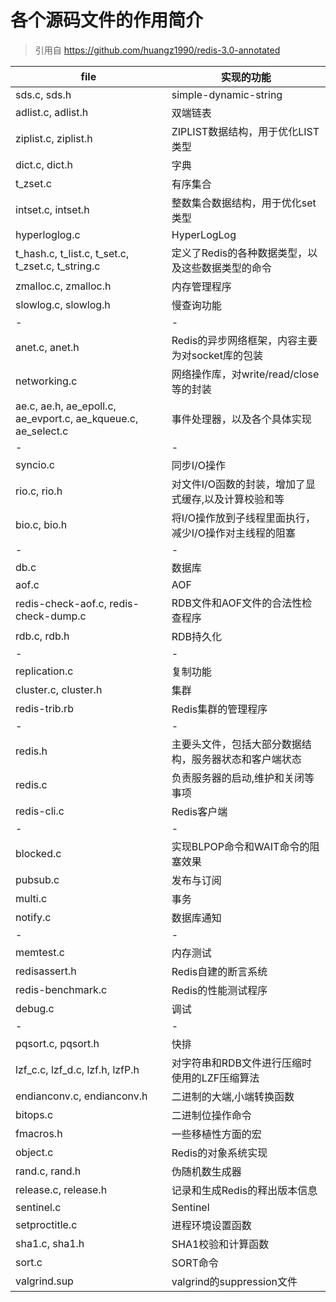 # 各个源码文件的作用简介
> 引用自 https://github.com/huangz1990/redis-3.0-annotated

file                                                             | 实现的功能                                                    |
-----------------------------------------------------------------|--------------------------------------------------------------
sds.c, sds.h                                                     | simple-dynamic-string                                       |
adlist.c, adlist.h                                               | 双端链表                                                      |
ziplist.c, ziplist.h                                             | ZIPLIST数据结构，用于优化LIST类型                               |
dict.c, dict.h                                                   | 字典                                                         |
t_zset.c                                                         | 有序集合                                                      |
intset.c, intset.h                                               | 整数集合数据结构，用于优化set类型                                 |
hyperloglog.c                                                    | HyperLogLog                                                 |
t_hash.c, t_list.c, t_set.c, t_zset.c, t_string.c                | 定义了Redis的各种数据类型，以及这些数据类型的命令                   |
zmalloc.c, zmalloc.h                                             | 内存管理程序                                                  |
slowlog.c, slowlog.h                                             | 慢查询功能                                                    |
-                                                                | -
anet.c, anet.h                                                   | Redis的异步网络框架，内容主要为对socket库的包装                    |
networking.c                                                     | 网络操作库，对write/read/close等的封装                          |
ae.c, ae.h, ae_epoll.c, ae_evport.c, ae_kqueue.c, ae_select.c    | 事件处理器，以及各个具体实现                                     |
-                                                                | -
syncio.c                                                         | 同步I/O操作                                                   |
rio.c, rio.h                                                     | 对文件I/O函数的封装，增加了显式缓存,以及计算校验和等                 |
bio.c, bio.h                                                     | 将I/O操作放到子线程里面执行，减少I/O操作对主线程的阻塞               |
-                                                                | -
db.c                                                             | 数据库                                                       |
aof.c                                                            | AOF                                                         |
redis-check-aof.c, redis-check-dump.c                            | RDB文件和AOF文件的合法性检查程序                                 |
rdb.c, rdb.h                                                     | RDB持久化                                                    |
-                                                                | -
replication.c                                                    | 复制功能                                                      |
cluster.c, cluster.h                                             | 集群                                                         |
redis-trib.rb                                                    | Redis集群的管理程序                                            |
-                                                                | -
redis.h                                                          | 主要头文件，包括大部分数据结构，服务器状态和客户端状态                |
redis.c                                                          | 负责服务器的启动,维护和关闭等事项                                 |
redis-cli.c                                                      | Redis客户端                                                  |
-                                                                | -
blocked.c                                                        | 实现BLPOP命令和WAIT命令的阻塞效果                                |
pubsub.c                                                         | 发布与订阅                                                    |
multi.c                                                          | 事务                                                         |
notify.c                                                         | 数据库通知                                                    |
-                                                                | -
memtest.c                                                        | 内存测试                                                      |
redisassert.h                                                    | Redis自建的断言系统                                            |
redis-benchmark.c                                                | Redis的性能测试程序                                            |
debug.c                                                          | 调试                                                         |
-                                                                | -
pqsort.c, pqsort.h                                               | 快排                                                         |
lzf_c.c, lzf_d.c, lzf.h, lzfP.h                                  | 对字符串和RDB文件进行压缩时使用的LZF压缩算法                       |
endianconv.c, endianconv.h                                       | 二进制的大端,小端转换函数                                        |
bitops.c                                                         | 二进制位操作命令                                               |
fmacros.h                                                        | 一些移植性方面的宏                                              |
object.c                                                         | Redis的对象系统实现                                            |
rand.c, rand.h                                                   | 伪随机数生成器                                                 |
release.c, release.h                                             | 记录和生成Redis的释出版本信息                                    |
sentinel.c                                                       | Sentinel                                                    |
setproctitle.c                                                   | 进程环境设置函数                                               |
sha1.c, sha1.h                                                   | SHA1校验和计算函数                                             |
sort.c                                                           | SORT命令                                                     |
valgrind.sup                                                     | valgrind的suppression文件                                    |